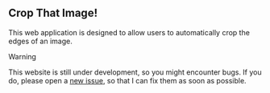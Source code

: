 ## Crop That Image!
This web application is designed to allow users to automatically crop the edges of an image.

> [!WARNING]
> This website is still under development, so you might encounter bugs. If you do, please open a [new issue](../../issues/new), so that I can fix them as soon as possible.
